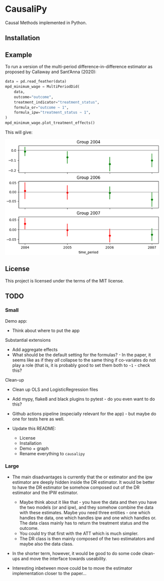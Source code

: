 # CausaliPy

Causal Methods implemented in Python.

## Installation

## Example

To run a version of the multi-period difference-in-difference estimator as
proposed by Callaway and Sant’Anna (2020):

```python
data = pd.read_feather(data)
mpd_minimum_wage = MultiPeriodDid(
    data,
    outcome="outcome",
    treatment_indicator="treatment_status",
    formula_or="outcome ~ 1",
    formula_ipw="treatment_status ~ 1",
)
mpd_minimum_wage.plot_treatment_effects()
```

This will give:

![alt text](./readme_fig.png)

## License

This project is licensed under the terms of the MIT license.

## TODO

### Small

Demo app:

- Think about where to put the app

Substantial extensions

- Add aggregate effects
- What should be the default setting for the formulas? - In the paper, it seems
  like as if they _all_ collapse to the same thing if co-variates do not play a
  role (that is, it is probably good to set them both to `~1` - check this?

Clean-up

- Clean up OLS and LogisticRegression files
- Add mypy, flake8 and black plugins to pytest - do you even want to do this?
- Github actions pipeline (especially relevant for the app) - but maybe do one
  for tests here as well.

- Update this README:
  - License
  - Installation
  - Demo + graph
  - Rename everything to `causalipy`

### Large

- The main disadvantages is currently that the or estimator and the ipw
  estimator are deeply hidden inside the DR estimator. It would be better to
  have the DR estimator be somehow composed out of the DR estimator and the IPW
  estimator.

  - Maybe think about it like that - you have the data and then you have the two
    models (or and ipw), and they somehow combine the data with these estimates.
    Maybe you need three entities - one which handles the data, one which
    handles ipw and one which handles or. The data class mainly has to return
    the treatment status and the outcome.
  - You could try that first with the ATT which is much simpler.
  - The DR class is then mainly composed of the two estimatators and maybe also
    the data class.

- In the shorter term, however, it would be good to do some code clean-ups and
  move the interface towards useability.

- Interesting inbetween move could be to move the estimator implementation
  closer to the paper...
